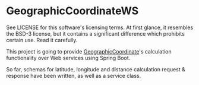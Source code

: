 GeographicCoordinateWS
======================

See LICENSE for this software's licensing terms.  At first glance, it resembles the BSD-3 license, but it contains a significant difference which prohibits certain use.  Read it carefully.

This project is going to provide [GeographicCoordinate](https://github.com/kloverde/java-GeographicCoordinate)'s calculation functionality over Web services using Spring Boot.

So far, schemas for latitude, longitude and distance calculation request & response have been written, as well as a service class.